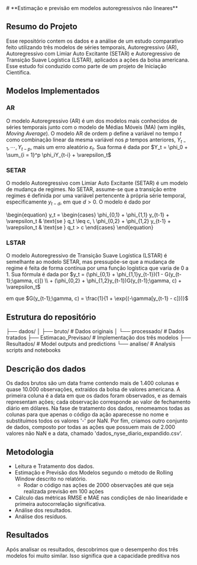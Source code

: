 <div style="width: 500px; word-wrap: break-word;">
# **Estimação e previsão em modelos autoregressivos não lineares**



## Resumo do Projeto

Esse repositório contem os dados e a análise de um estudo comparativo feito utilizando três modelos de séries temporais, Autoregressivo (AR),
  Autoregressivo com Limiar Auto Excitante (SETAR) e Autoregressivo de Transição Suave Logística (LSTAR), aplicados a ações da bolsa americana.
  Esse estudo foi conduzido como parte de um projeto de Iniciação Científica.


## Modelos Implementados

### AR
O modelo Autoregressivo (AR) é um dos modelos mais conhecidos de séries temporais junto com o modelo de Médias Móveis (MA) (wm inglês, *Moving Average*). O modelo AR de ordem p define a variável no tempo $t$ como combinação linear da mesma variável nos $p$ tempos anteriores, $Y_{t-1}, \cdots, Y_{t-p}$, mais um erro aleatório $\varepsilon_t$. Sua forma é dada por
$Y_t = \phi_0 + \sum_{i = 1}^p \phi_iY_{t-i} + \varepsilon_t$

### SETAR
O modelo Autoregressivo com Limiar Auto Excitante (SETAR) é um modelo de mudança de regimes. No SETAR, assume-se que a transição entre regimes é definida por uma variável pertencente à própria série temporal, especificamente $y_{t-d}$, em que $d > 0$. O modelo é dado por 

\begin{equation}
y_t = \begin{cases}
\phi_{0,1} + \phi_{1,1} y_{t-1} + \varepsilon_t & \text{se } q_t \leq c, \\
\phi_{0,2} + \phi_{1,2} y_{t-1} + \varepsilon_t & \text{se } q_t > c
\end{cases}
\end{equation}

### LSTAR
O modelo Autoregressivo de Transição Suave Logística (LSTAR) é semelhante ao modelo SETAR, mas pressupõe-se que a mudança de regime é feita de forma contínua por uma função logística que varia de 0 a 1. Sua fórmula é dada por
$y_t = (\phi_{0,1} + \phi_{1,1}y_{t-1})(1 - G(y_{t-1};\gamma, c)]) \\
        + (\phi_{0,2} + \phi_{1,2}y_{t-1})G(y_{t-1};\gamma, c) + \varepsilon_t$

em que 
$G(y_{t-1};\gamma, c) = \frac{1}{1 + \exp{(-\gamma[y_{t-1} - c]})}$


## Estrutura do repositório
├── dados/
│   ├── bruto/            # Dados originais
│   └── processado/      # Dados tratados
├── Estimacao_Previsao/             # Implementação dos três modelos
├── Resultados/           # Model outputs and predictions
└── analise/          # Analysis scripts and notebooks

## Descrição dos dados
Os dados brutos são um data frame contendo mais de 1.400 colunas e quase 10.000 observações, extraídos da bolsa de valores americana. A primeira coluna é a data em que os dados foram observados, e as demais representam ações; cada observação corresponde ao valor de fechamento diário em dólares. Na fase de tratamento dos dados, renomeamos todas as colunas para que apenas o código da ação aparecesse no nome e substituímos todos os valores '-' por NaN. Por fim, criamos outro conjunto de dados, composto por todas as ações que possuem mais de 2.000 valores não NaN e a data, chamado 'dados_nyse_diario_expandido.csv'.



## Metodologia
- Leitura e Tratamento dos dados.
- Estimação e Previsão dos Modelos segundo o método de Rolling Window descrito no relatório.
   - Rodar o código nas ações de 2000 observações até que seja realizada previsão em 100 ações
- Cálculo das métricas RMSE e MAE nas condições de não linearidade e primeira autocorrelação significativa.
- Análise dos resultados.
- Análise dos resíduos.



## Resultados
Após analisar os resultados, descobrimos que o desempenho dos três modelos foi muito similar. Isso significa que a capacidade preditiva nos
</div>




